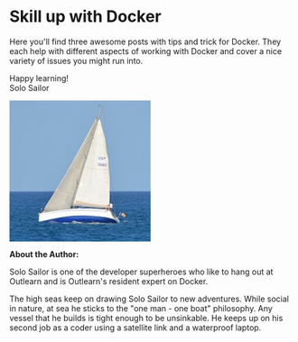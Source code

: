 # Skill up with Docker

Here you'll find three awesome posts with tips and trick for Docker. They each help with different aspects of working with Docker and cover a nice variety of issues you might run into.

Happy learning!  
Solo Sailor

<img src="https://raw.githubusercontent.com/outlearn-content/docker-tips/master/assets/sail-boat.jpg" alt="Sail boat" style="width:250px;height:250px" align="left">

<br clear="all">

**About the Author:**

Solo Sailor is one of the developer superheroes who like to hang out at Outlearn and is Outlearn's resident expert on Docker.

The high seas keep on drawing Solo Sailor to new adventures. While social in nature, at sea he sticks to the "one man - one boat" philosophy. Any vessel that he builds is tight enough to be unsinkable. He keeps up on his second job as a coder using a satellite link and a waterproof laptop.
